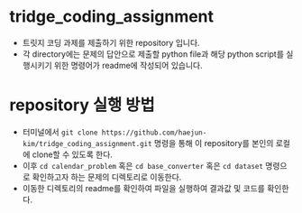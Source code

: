 # tridge_coding_assignment
- 트릿지 코딩 과제를 제출하기 위한 repository 입니다.
- 각 directory에는 문제의 답안으로 제출할 python file과 해당 python script를 실행시키기 위한 명령어가 readme에 작성되어 있습니다.

# repository 실행 방법
- 터미널에서 `git clone https://github.com/haejun-kim/tridge_coding_assignment.git` 명령을 통해 이 repository를 본인의 로컬에 clone할 수 있도록 한다.
- 이후 `cd calendar_problem` 혹은 `cd base_converter` 혹은 `cd dataset` 명령으로 확인하고자 하는 문제의 디렉토리로 이동한다.
- 이동한 디렉토리의 readme를 확인하여 파일을 실행하여 결과값 및 코드를 확인한다.
